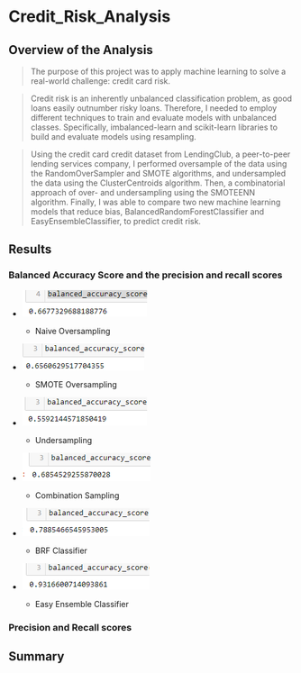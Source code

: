 # Credit_Risk_Analysis

## Overview of the Analysis
> The purpose of this project was to apply machine learning to solve a real-world challenge: credit card risk.

> Credit risk is an inherently unbalanced classification problem, as good loans easily outnumber risky loans. Therefore, I needed to employ different techniques to train and evaluate models with unbalanced classes. Specifically, imbalanced-learn and scikit-learn libraries to build and evaluate models using resampling.

> Using the credit card credit dataset from LendingClub, a peer-to-peer lending services company, I performed oversample of the data using the RandomOverSampler and SMOTE algorithms, and undersampled the data using the ClusterCentroids algorithm. Then, a combinatorial approach of over- and undersampling using the SMOTEENN algorithm. Finally, I was able to compare two new machine learning models that reduce bias, BalancedRandomForestClassifier and EasyEnsembleClassifier, to predict credit risk.


## Results
### Balanced Accuracy Score and the precision and recall scores

- ![](Resources/nos_as.png) 
  - Naive Oversampling
   
- ![](Resources/smoteos_as.png)
  - SMOTE Oversampling
  
- ![](Resources/us_as.png)
  - Undersampling
  
- ![](Resources/combo_as.png)
  - Combination Sampling
      
- ![](Resources/brf_as.png)
  - BRF Classifier
             
- ![](Resources/eec_as.png)
  - Easy Ensemble Classifier
  
### Precision and Recall scores  

## Summary

